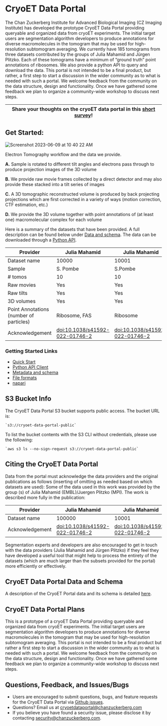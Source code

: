 # CryoET Data Portal

The Chan Zuckerberg Institute for Advanced Biological Imaging (CZ Imaging Institute) has developed the prototype CryoET Data Portal providing queryable and organized data from cryoET experiments. The initial target users are segmentation algorithm developers to produce annotations for diverse macromolecules in the tomogram that may be used for high-resolution subtomogram averaging. We currently have 185 tomograms from three datasets contributed by the groups of Julia Mahamid and Jürgen Plitzko. Each of these tomograms have a minimum of “ground truth” point annotations of ribosomes. We also provide a python API to query and download the data. This portal is not intended to be a final product, but rather, a first step to start a discussion in the wider community as to what is needed with such a portal. We welcome feedback from the community on the data structure, design and functionality. Once we have gathered some feedback we plan to organize a community-wide workshop to discuss next steps.

| Share your thoughts on the cryoET data portal in this [short survey](https://forms.gle/ANyFtvqCRBSHyHfV6)! |
| --- |

## Get Started:

![Screenshot 2023-06-09 at 10 40 22 AM](https://github.com/chanzuckerberg/cryoet-data-portal/assets/100323416/79dd79c7-86d1-4621-a6c6-2b5e8e164abe)

Electron Tomography workflow and the data we provide.

**A.** Sample is rotated to different tilt angles and electrons pass through to produce projection images of the 3D volume

**B.** We provide raw movie frames collected by a direct detector and may also provide these stacked into a tilt series of images

**C.** A 3D tomographic reconstructed volume is produced by back projecting projections which are first corrected in a variety of ways (motion correction, CTF estimation, etc.)

**D.** We provide the 3D volume together with point annotations of (at least one) macromolecular complex for each volume

Here is a summary of the datasets that have been provided. A full description can be found below under [Data and schema](https://docs.google.com/document/d/11h0u3YYF1EWCTjxu3ObShx26HgLAfJhn9I_tIaeQ6GI/edit#?usp=sharing). The data can be downloaded through a [Python API](https://chanzuckerberg.github.io/cryoet-data-portal/python-api.html).
  
| Provider | Julia Mahamid | Julia Mahamid | Jürgen Pltzco |
| ----------- | ----------- | ----------- | ----------- |
| Dataset name | 10000 | 10001 | 10004 |
| Sample | S. Pombe | S.Pombe | C. elegans |
| # tomos | 10 | 10 | 100 |
| Raw movies | Yes | Yes | Yes |
| Raw tilts | Yes | Yes | No |
| 3D volumes | Yes | Yes | Yes |
| Point Annotations (number of particles) | Ribosome, FAS | Ribosome | Ribosome |
| Acknowledgement | [doi:10.1038/s41592-022-01746-2](http://doi.org/doi:10.1038/s41592-022-01746-2) | [doi:10.1038/s41592-022-01746-2](http://doi.org/doi:10.1038/s41592-022-01746-2) | [doi:10.1101/2023.04.28.538734](https://www.biorxiv.org/content/10.1101/2023.04.28.538734v1) |

### Getting Started Links
- [Quick Start](https://chanzuckerberg.github.io/cryoet-data-portal/cryoet_data_portal_docsite_quick_start.html)
- [Python API Client](https://chanzuckerberg.github.io/cryoet-data-portal/python-api.html)
- [Metadata and schema](https://docs.google.com/document/d/11h0u3YYF1EWCTjxu3ObShx26HgLAfJhn9I_tIaeQ6GI/edit#?usp=sharing)
- [File formats](https://docs.google.com/document/d/1YfzaS7spKOQMrBAUIfQquWskijWDUhpEURxW7nkmwaU/edit#?usp=sharing)
- [napari](https://chanzuckerberg.github.io/cryoet-data-portal/cryoet_data_portal_docsite_napari.html)

## S3 Bucket Info
The CryoET Data Portal S3 bucket supports public access. The bucket URL is:

    `s3://cryoet-data-portal-public`

  To list the bucket contents with the S3 CLI without credentials, please use the following:

    `aws s3 ls --no-sign-request s3://cryoet-data-portal-public`
  
## Citing the CryoET Data Portal
 
Data from the portal must acknowledge the data providers and the original publications as follows (inserting of omitting as needed based on which datasets are used):
Some of the data used in this work was provided by the group (s) of Julia Mahamid (EMBL)/Juergen Plitzko (MPI). The work is described more fully in the publication:

| Provider | Julia Mahamid | Julia Mahamid | Jürgen Pltzco |
| ----------- | ----------- | ----------- | ----------- |
| Dataset name | 100000 | 10001 | 10004 |
| Acknowledgement | [doi:10.1038/s41592-022-01746-2](http://doi.org/doi:10.1038/s41592-022-01746-2) | [doi:10.1038/s41592-022-01746-2](http://doi.org/doi:10.1038/s41592-022-01746-2) | [doi:10.1101/2023.04.28.538734](https://www.biorxiv.org/content/10.1101/2023.04.28.538734v1) |

  Segmentation experts and developers are also encouraged to get in touch with the data providers (Julia Mahamid and Jürgen Plitzko) if they feel they have developed a useful tool that might help to process the entirety of the datasets (which are much larger than the subsets provided for the portal) more efficiently or effectively.

## CryoET Data Portal Data and Schema
A description of the CryoET Portal data and its schema is detailed [here](https://docs.google.com/document/d/11h0u3YYF1EWCTjxu3ObShx26HgLAfJhn9I_tIaeQ6GI/edit#?usp=sharing).
  
## CryoET Data Portal Plans
This is a prototype of a cryoET Data Portal providing queryable and organized data from cryoET experiments. The initial target users are segmentation algorithm developers to produce annotations for diverse macromolecules in the tomogram that may be used for high-resolution subtomogram averaging.  This portal is not intended to be a final product but rather a first step to start a discussion in the wider community as to what is needed with such a portal. We welcome feedback from the community on the data structure, design and functionality. Once we have gathered some feedback we plan to organize a community-wide workshop to discuss next steps.

## Questions, Feedback, and Issues/Bugs
- Users are encouraged to submit questions, bugs, and feature requests for the CryoET Data Portal via [Github issues](https://github.com/chanzuckerberg/cryoet-dataportal/issues).
- Questions? Email us at cryoetdataportal@chanzuckerberg.com 
- If you believe you have found a security issue, please disclose it by contacting security@chanzuckerberg.com.
